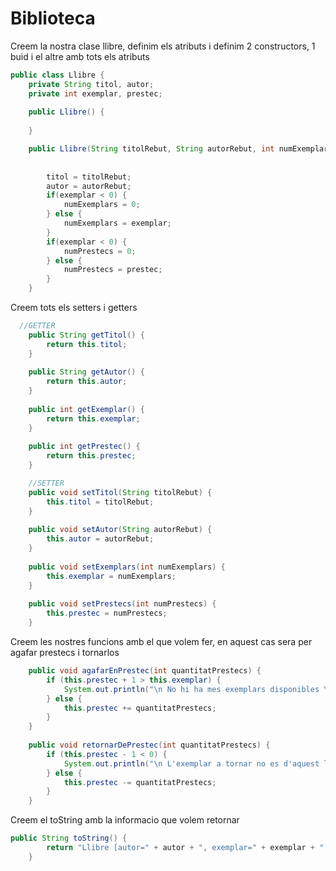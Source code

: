 # Biblioteca

Creem la nostra clase llibre, definim els atributs i definim 2 constructors, 1 buid i el altre amb tots els atributs
```java
public class Llibre {
    private String titol, autor;
    private int exemplar, prestec;
    
    public Llibre() {
    	
    }

    public Llibre(String titolRebut, String autorRebut, int numExemplars, int numPrestecs) {
    	
    	
    	titol = titolRebut;
        autor = autorRebut;
        if(exemplar < 0) {
        	numExemplars = 0;
        } else {
        	numExemplars = exemplar;
        }
        if(exemplar < 0) {
        	numPrestecs = 0;
        } else {
        	numPrestecs = prestec;
        }
    }
```
Creem tots els setters i getters

```java
  //GETTER
    public String getTitol() {
        return this.titol;
    }
 
    public String getAutor() {
        return this.autor;
    }
    
    public int getExemplar() {
    	return this.exemplar;
    }
    
    public int getPrestec() {
    	return this.prestec;
    }

    //SETTER
    public void setTitol(String titolRebut) {
        this.titol = titolRebut;
    }
 
    public void setAutor(String autorRebut) {
        this.autor = autorRebut;
    }
    
    public void setExemplars(int numExemplars) {
        this.exemplar = numExemplars;
    }
    
    public void setPrestecs(int numPrestecs) {
        this.prestec = numPrestecs;
    }
```
Creem les nostres funcions amb el que volem fer, en aquest cas sera per agafar prestecs i tornarlos
```java
    public void agafarEnPrestec(int quantitatPrestecs) {
    	if (this.prestec + 1 > this.exemplar) {
    		System.out.println("\n No hi ha mes exemplars disponibles \n");
    	} else {
    		this.prestec += quantitatPrestecs;
    	}
    }
    
	public void retornarDePrestec(int quantitatPrestecs) {
		if (this.prestec - 1 < 0) {
    		System.out.println("\n L'exemplar a tornar no es d'aquest llibre \n");
    	} else {
    		this.prestec -= quantitatPrestecs;
    	}	
	}
```
Creem el toString amb la informacio que volem retornar
```java
public String toString() {
        return "Llibre [autor=" + autor + ", exemplar=" + exemplar + ", prestec=" + prestec + ", titol=" + titol + "]";
    }
```
